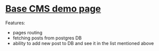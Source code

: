 # [Base CMS demo page](https://hekalotanya.github.io/cms/)
Features:
- pages routing
- fetching posts from postgres DB
- ability to add new post to DB and see it in the list mentioned above
